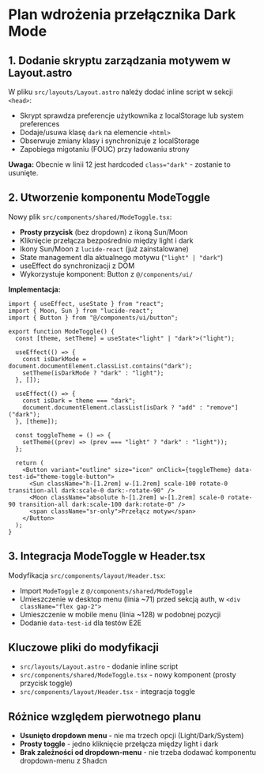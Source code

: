 # Plan wdrożenia przełącznika Dark Mode

## 1. Dodanie skryptu zarządzania motywem w Layout.astro

W pliku `src/layouts/Layout.astro` należy dodać inline script w sekcji `<head>`:

- Skrypt sprawdza preferencje użytkownika z localStorage lub system preferences
- Dodaje/usuwa klasę `dark` na elemencie `<html>`
- Obserwuje zmiany klasy i synchronizuje z localStorage
- Zapobiega migotaniu (FOUC) przy ładowaniu strony

**Uwaga:** Obecnie w linii 12 jest hardcoded `class="dark"` - zostanie to usunięte.

## 2. Utworzenie komponentu ModeToggle

Nowy plik `src/components/shared/ModeToggle.tsx`:

- **Prosty przycisk** (bez dropdown) z ikoną Sun/Moon
- Kliknięcie przełącza bezpośrednio między light i dark
- Ikony Sun/Moon z `lucide-react` (już zainstalowane)
- State management dla aktualnego motywu (`"light" | "dark"`)
- useEffect do synchronizacji z DOM
- Wykorzystuje komponent: Button z `@/components/ui/`

**Implementacja:**

```tsx
import { useEffect, useState } from "react";
import { Moon, Sun } from "lucide-react";
import { Button } from "@/components/ui/button";

export function ModeToggle() {
  const [theme, setTheme] = useState<"light" | "dark">("light");

  useEffect(() => {
    const isDarkMode = document.documentElement.classList.contains("dark");
    setTheme(isDarkMode ? "dark" : "light");
  }, []);

  useEffect(() => {
    const isDark = theme === "dark";
    document.documentElement.classList[isDark ? "add" : "remove"]("dark");
  }, [theme]);

  const toggleTheme = () => {
    setTheme((prev) => (prev === "light" ? "dark" : "light"));
  };

  return (
    <Button variant="outline" size="icon" onClick={toggleTheme} data-test-id="theme-toggle-button">
      <Sun className="h-[1.2rem] w-[1.2rem] scale-100 rotate-0 transition-all dark:scale-0 dark:-rotate-90" />
      <Moon className="absolute h-[1.2rem] w-[1.2rem] scale-0 rotate-90 transition-all dark:scale-100 dark:rotate-0" />
      <span className="sr-only">Przełącz motyw</span>
    </Button>
  );
}
```

## 3. Integracja ModeToggle w Header.tsx

Modyfikacja `src/components/layout/Header.tsx`:

- Import `ModeToggle` z `@/components/shared/ModeToggle`
- Umieszczenie w desktop menu (linia ~71) przed sekcją auth, w `<div className="flex gap-2">`
- Umieszczenie w mobile menu (linia ~128) w podobnej pozycji
- Dodanie `data-test-id` dla testów E2E

## Kluczowe pliki do modyfikacji

- `src/layouts/Layout.astro` - dodanie inline script
- `src/components/shared/ModeToggle.tsx` - nowy komponent (prosty przycisk toggle)
- `src/components/layout/Header.tsx` - integracja toggle

## Różnice względem pierwotnego planu

- **Usunięto dropdown menu** - nie ma trzech opcji (Light/Dark/System)
- **Prosty toggle** - jedno kliknięcie przełącza między light i dark
- **Brak zależności od dropdown-menu** - nie trzeba dodawać komponentu dropdown-menu z Shadcn

